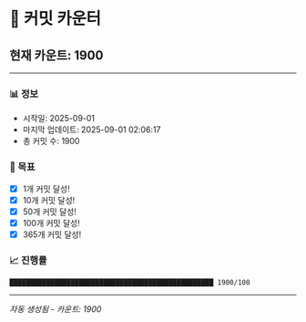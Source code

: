 # 🔢 커밋 카운터

## 현재 카운트: 1900

---

### 📊 정보
- 시작일: 2025-09-01
- 마지막 업데이트: 2025-09-01 02:06:17
- 총 커밋 수: 1900

### 🎯 목표
- [x] 1개 커밋 달성!
- [x] 10개 커밋 달성!
- [x] 50개 커밋 달성!
- [x] 100개 커밋 달성!
- [x] 365개 커밋 달성!

### 📈 진행률
```
██████████████████████████████████████████████████ 1900/100
```

---
*자동 생성됨 - 카운트: 1900*
